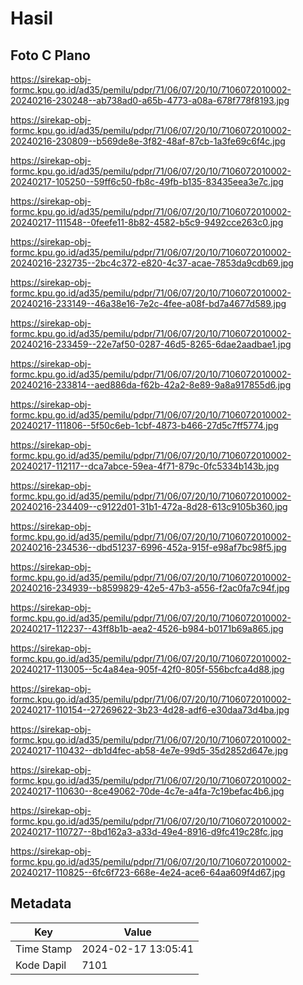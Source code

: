 # Hasil

## Foto C Plano

https://sirekap-obj-formc.kpu.go.id/ad35/pemilu/pdpr/71/06/07/20/10/7106072010002-20240216-230248--ab738ad0-a65b-4773-a08a-678f778f8193.jpg

https://sirekap-obj-formc.kpu.go.id/ad35/pemilu/pdpr/71/06/07/20/10/7106072010002-20240216-230809--b569de8e-3f82-48af-87cb-1a3fe69c6f4c.jpg

https://sirekap-obj-formc.kpu.go.id/ad35/pemilu/pdpr/71/06/07/20/10/7106072010002-20240217-105250--59ff6c50-fb8c-49fb-b135-83435eea3e7c.jpg

https://sirekap-obj-formc.kpu.go.id/ad35/pemilu/pdpr/71/06/07/20/10/7106072010002-20240217-111548--0feefe11-8b82-4582-b5c9-9492cce263c0.jpg

https://sirekap-obj-formc.kpu.go.id/ad35/pemilu/pdpr/71/06/07/20/10/7106072010002-20240216-232735--2bc4c372-e820-4c37-acae-7853da9cdb69.jpg

https://sirekap-obj-formc.kpu.go.id/ad35/pemilu/pdpr/71/06/07/20/10/7106072010002-20240216-233149--46a38e16-7e2c-4fee-a08f-bd7a4677d589.jpg

https://sirekap-obj-formc.kpu.go.id/ad35/pemilu/pdpr/71/06/07/20/10/7106072010002-20240216-233459--22e7af50-0287-46d5-8265-6dae2aadbae1.jpg

https://sirekap-obj-formc.kpu.go.id/ad35/pemilu/pdpr/71/06/07/20/10/7106072010002-20240216-233814--aed886da-f62b-42a2-8e89-9a8a917855d6.jpg

https://sirekap-obj-formc.kpu.go.id/ad35/pemilu/pdpr/71/06/07/20/10/7106072010002-20240217-111806--5f50c6eb-1cbf-4873-b466-27d5c7ff5774.jpg

https://sirekap-obj-formc.kpu.go.id/ad35/pemilu/pdpr/71/06/07/20/10/7106072010002-20240217-112117--dca7abce-59ea-4f71-879c-0fc5334b143b.jpg

https://sirekap-obj-formc.kpu.go.id/ad35/pemilu/pdpr/71/06/07/20/10/7106072010002-20240216-234409--c9122d01-31b1-472a-8d28-613c9105b360.jpg

https://sirekap-obj-formc.kpu.go.id/ad35/pemilu/pdpr/71/06/07/20/10/7106072010002-20240216-234536--dbd51237-6996-452a-915f-e98af7bc98f5.jpg

https://sirekap-obj-formc.kpu.go.id/ad35/pemilu/pdpr/71/06/07/20/10/7106072010002-20240216-234939--b8599829-42e5-47b3-a556-f2ac0fa7c94f.jpg

https://sirekap-obj-formc.kpu.go.id/ad35/pemilu/pdpr/71/06/07/20/10/7106072010002-20240217-112237--43ff8b1b-aea2-4526-b984-b0171b69a865.jpg

https://sirekap-obj-formc.kpu.go.id/ad35/pemilu/pdpr/71/06/07/20/10/7106072010002-20240217-113005--5c4a84ea-905f-42f0-805f-556bcfca4d88.jpg

https://sirekap-obj-formc.kpu.go.id/ad35/pemilu/pdpr/71/06/07/20/10/7106072010002-20240217-110154--27269622-3b23-4d28-adf6-e30daa73d4ba.jpg

https://sirekap-obj-formc.kpu.go.id/ad35/pemilu/pdpr/71/06/07/20/10/7106072010002-20240217-110432--db1d4fec-ab58-4e7e-99d5-35d2852d647e.jpg

https://sirekap-obj-formc.kpu.go.id/ad35/pemilu/pdpr/71/06/07/20/10/7106072010002-20240217-110630--8ce49062-70de-4c7e-a4fa-7c19befac4b6.jpg

https://sirekap-obj-formc.kpu.go.id/ad35/pemilu/pdpr/71/06/07/20/10/7106072010002-20240217-110727--8bd162a3-a33d-49e4-8916-d9fc419c28fc.jpg

https://sirekap-obj-formc.kpu.go.id/ad35/pemilu/pdpr/71/06/07/20/10/7106072010002-20240217-110825--6fc6f723-668e-4e24-ace6-64aa609f4d67.jpg


## Metadata

| Key        | Value               |
| ---------- | ------------------- |
| Time Stamp | 2024-02-17 13:05:41 |
| Kode Dapil | 7101                |



